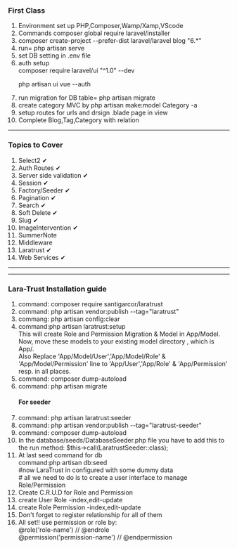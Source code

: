<h3>First Class</h3>
<ol>
<li>Environment set up PHP,Composer,Wamp/Xamp,VScode </li>
<li>Commands composer global require laravel/installer</li>
<li>composer create-project --prefer-dist laravel/laravel blog "6.*"</li>
<li>run= php artisan serve</li>
<li>set DB setting in .env file</li>
<li>auth setup <br>
composer require laravel/ui "^1.0" --dev

php artisan ui vue --auth</li>
<li>run migration for DB table= php artisan migrate</li>
<li> create category MVC by php artisan make:model Category -a</li>
<li>setup routes for urls and drsign .blade page in view</li>
<li>Complete Blog,Tag,Category with relation</li>
</ol>
<hr>
<h3>Topics to Cover</h3>
<ol>
<li>Select2 &#10004;</li>
<li>Auth Routes &#10004;</li>
<li>Server side validation &#10004;</li>
<li>Session &#10004;</li>
<li>Factory/Seeder &#10004;</li>
<li>Pagination &#10004;</li>
<li>Search &#10004;</li>
<li>Soft Delete &#10004;</li>
<li>Slug &#10004;</li>
<li>ImageIntervention &#10004;</li>
<li>SummerNote</li>
<li>Middleware</li>
<li>Laratrust &#10004;</li>
<li>Web Services &#10004;</li>
</ol>
<hr>
</ol>
<hr>
<h3>Lara-Trust Installation guide</h3>
<ol>
<li>command: composer require santigarcor/laratrust</li>
<li>command: php artisan vendor:publish --tag="laratrust"</li>
<li>commang: php artisan config:clear</li>
<li>command:php artisan laratrust:setup <br>
This will create Role and Permission Migration & Model in App/Model.<br>
Now, move these models to your existing model directory , which is App/.<br>
Also Replace 'App/Model/User','App/Model/Role' & 'App/Model/Permission' line to 'App/User','App/Role' & 'App/Permission'  resp. in all places.
</li>
<li>command: composer dump-autoload</li>
<li>command: php artisan migrate</li>
<h4>For seeder</h4>
<li>command: php artisan laratrust:seeder</li>
<li>command: php artisan vendor:publish --tag="laratrust-seeder"</li>
<li>command: composer dump-autoload</li>
<li>
In the database/seeds/DatabaseSeeder.php file you have to add this to the run method:
$this->call(LaratrustSeeder::class);</li>
<li>At last seed command for db<br>
command:php artisan db:seed
</li>
#now LaraTrust in configured with some dummy data<br>
# all we need to do is to create a user interface to manage Role/Permission
<li>Create C.R.U.D for Role and Permission</li>
<li>create User Role -index,edit-update</li>
<li>create Role Permission -index,edit-update</li>
<li>Don't forget to register relationship for all of them</li>
<li>All set!! use permission or role by: <br>
@role('role-name')
//
@endrole<br>
@permission('permission-name')
//
@endpermission
</li>
</ol>

